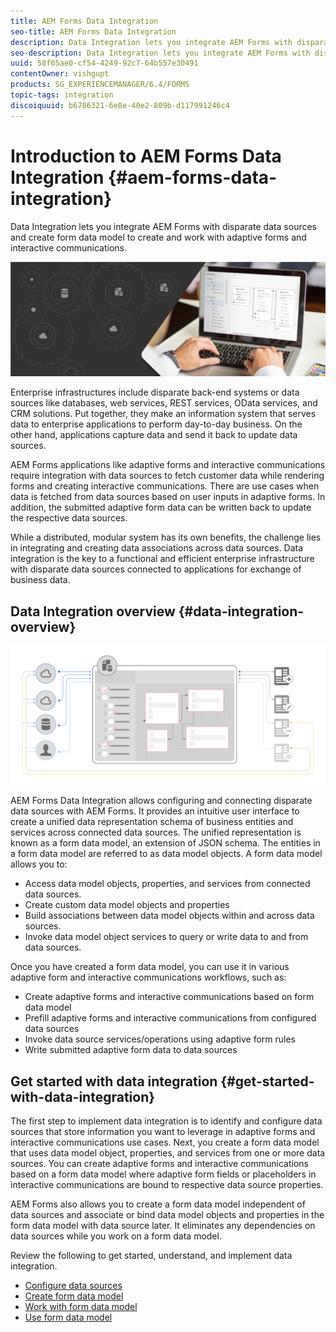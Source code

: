 ```yaml
---
title: AEM Forms Data Integration
seo-title: AEM Forms Data Integration
description: Data Integration lets you integrate AEM Forms with disparate data sources and create form data model to create and work with adaptive forms and interactive communications.
seo-description: Data Integration lets you integrate AEM Forms with disparate data sources and create form data model to create and work with adaptive forms and interactive communications.
uuid: 58f65ae0-cf54-4249-92c7-64b557e30491
contentOwner: vishgupt
products: SG_EXPERIENCEMANAGER/6.4/FORMS
topic-tags: integration
discoiquuid: b6786321-6e8e-40e2-809b-d117991246c4
---
```


# Introduction to AEM Forms Data Integration {#aem-forms-data-integration}

Data Integration lets you integrate AEM Forms with disparate data sources and create form data model to create and work with adaptive forms and interactive communications.

 ![](do-not-localize/data-integeration.png)

Enterprise infrastructures include disparate back-end systems or data sources like databases, web services, REST services, OData services, and CRM solutions. Put together, they make an information system that serves data to enterprise applications to perform day-to-day business. On the other hand, applications capture data and send it back to update data sources.

AEM Forms applications like adaptive forms and interactive communications require integration with data sources to fetch customer data while rendering forms and creating interactive communications. There are use cases when data is fetched from data sources based on user inputs in adaptive forms. In addition, the submitted adaptive form data can be written back to update the respective data sources.

While a distributed, modular system has its own benefits, the challenge lies in integrating and creating data associations across data sources. Data integration is the key to a functional and efficient enterprise infrastructure with disparate data sources connected to applications for exchange of business data.

## Data Integration overview {#data-integration-overview}

![](assets/aem-forms-data-integeration.png)

AEM Forms Data Integration allows configuring and connecting disparate data sources with AEM Forms. It provides an intuitive user interface to create a unified data representation schema of business entities and services across connected data sources. The unified representation is known as a form data model, an extension of JSON schema. The entities in a form data model are referred to as data model objects. A form data model allows you to:

* Access data model objects, properties, and services from connected data sources.
* Create custom data model objects and properties
* Build associations between data model objects within and across data sources.
* Invoke data model object services to query or write data to and from data sources.

Once you have created a form data model, you can use it in various adaptive form and interactive communications workflows, such as:

* Create adaptive forms and interactive communications based on form data model
* Prefill adaptive forms and interactive communications from configured data sources
* Invoke data source services/operations using adaptive form rules
* Write submitted adaptive form data to data sources

## Get started with data integration {#get-started-with-data-integration}

The first step to implement data integration is to identify and configure data sources that store information you want to leverage in adaptive forms and interactive communications use cases. Next, you create a form data model that uses data model object, properties, and services from one or more data sources. You can create adaptive forms and interactive communications based on a form data model where adaptive form fields or placeholders in interactive communications are bound to respective data source properties.

AEM Forms also allows you to create a form data model independent of data sources and associate or bind data model objects and properties in the form data model with data source later. It eliminates any dependencies on data sources while you work on a form data model.

Review the following to get started, understand, and implement data integration.

* [Configure data sources](/help/forms/using/configure-data-sources.md)
* [Create form data model](/help/forms/using/create-form-data-models.md)
* [Work with form data model](/help/forms/using/work-with-form-data-model.md)
* [Use form data model](/help/forms/using/using-form-data-model.md)

